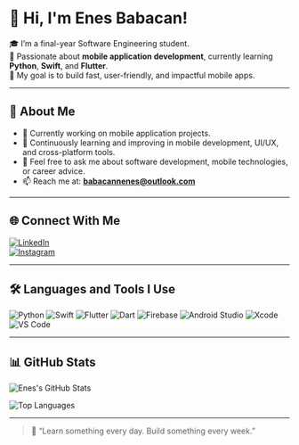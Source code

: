 # 👋 Hi, I'm Enes Babacan!

🎓 I’m a final-year Software Engineering student.  
📱 Passionate about **mobile application development**, currently learning **Python**, **Swift**, and **Flutter**.  
🚀 My goal is to build fast, user-friendly, and impactful mobile apps.

---

## 💼 About Me

- 🔭 Currently working on mobile application projects.
- 🌱 Continuously learning and improving in mobile development, UI/UX, and cross-platform tools.
- 💬 Feel free to ask me about software development, mobile technologies, or career advice.
- 📫 Reach me at: **babacannenes@outlook.com**

---

## 🌐 Connect With Me

[![LinkedIn](https://img.shields.io/badge/LinkedIn-%230077B5?style=for-the-badge&logo=linkedin&logoColor=white)](https://www.linkedin.com/in/enessbabacan)  
[![Instagram](https://img.shields.io/badge/Instagram-%23E4405F?style=for-the-badge&logo=instagram&logoColor=white)](https://www.instagram.com/enessbabacan)

---


## 🛠️ Languages and Tools I Use

![Python](https://img.shields.io/badge/Python-3670A0?style=for-the-badge&logo=python&logoColor=ffdd54)
![Swift](https://img.shields.io/badge/Swift-F05138?style=for-the-badge&logo=swift&logoColor=white)
![Flutter](https://img.shields.io/badge/Flutter-02569B?style=for-the-badge&logo=flutter&logoColor=white)
![Dart](https://img.shields.io/badge/Dart-0175C2?style=for-the-badge&logo=dart&logoColor=white)
![Firebase](https://img.shields.io/badge/Firebase-ffca28?style=for-the-badge&logo=firebase&logoColor=black)
![Android Studio](https://img.shields.io/badge/Android%20Studio-3DDC84?style=for-the-badge&logo=android-studio&logoColor=white)
![Xcode](https://img.shields.io/badge/Xcode-1575F9?style=for-the-badge&logo=xcode&logoColor=white)
![VS Code](https://img.shields.io/badge/VSCode-007ACC?style=for-the-badge&logo=visual-studio-code&logoColor=white)


---

## 📊 GitHub Stats

![Enes's GitHub Stats](https://github-readme-stats.vercel.app/api?username=Babacan2&show_icons=true&theme=tokyonight)

![Top Languages](https://github-readme-stats.vercel.app/api/top-langs/?username=Babacan2&layout=compact&theme=radical)

---

> 🧠 “Learn something every day. Build something every week.”

